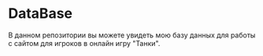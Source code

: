# DataBase
В данном репозитории вы можете увидеть мою базу данных для работы с сайтом для игроков в онлайн игру "Танки".
